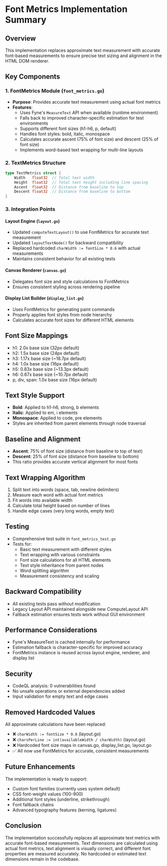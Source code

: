 # Font Metrics Implementation Summary

## Overview
This implementation replaces approximate text measurement with accurate font-based measurements to ensure precise text sizing and alignment in the HTML DOM renderer.

## Key Components

### 1. FontMetrics Module (`font_metrics.go`)
- **Purpose**: Provides accurate text measurement using actual font metrics
- **Features**:
  - Uses Fyne's `MeasureText` API when available (runtime environment)
  - Falls back to improved character-specific estimation for test environments
  - Supports different font sizes (h1-h6, p, default)
  - Handles font styles: bold, italic, monospace
  - Calculates accurate ascent (75% of font size) and descent (25% of font size)
  - Implements word-based text wrapping for multi-line layouts

### 2. TextMetrics Structure
```go
type TextMetrics struct {
    Width   float32  // Total text width
    Height  float32  // Total text height including line spacing
    Ascent  float32  // Distance from baseline to top
    Descent float32  // Distance from baseline to bottom
}
```

### 3. Integration Points

#### Layout Engine (`layout.go`)
- Updated `computeTextLayout()` to use FontMetrics for accurate text measurement
- Updated `layoutTextNode()` for backward compatibility
- Replaced hardcoded `charWidth := fontSize * 0.6` with actual measurements
- Maintains consistent behavior for all existing tests

#### Canvas Renderer (`canvas.go`)
- Delegates font size and style calculations to FontMetrics
- Ensures consistent styling across rendering pipeline

#### Display List Builder (`display_list.go`)
- Uses FontMetrics for generating paint commands
- Properly applies font styles from node hierarchy
- Calculates accurate font sizes for different HTML elements

## Font Size Mappings
- h1: 2.0x base size (32px default)
- h2: 1.5x base size (24px default)
- h3: 1.17x base size (~18.7px default)
- h4: 1.0x base size (16px default)
- h5: 0.83x base size (~13.3px default)
- h6: 0.67x base size (~10.7px default)
- p, div, span: 1.0x base size (16px default)

## Text Style Support
- **Bold**: Applied to h1-h6, strong, b elements
- **Italic**: Applied to em, i elements
- **Monospace**: Applied to code, pre elements
- Styles are inherited from parent elements through node traversal

## Baseline and Alignment
- **Ascent**: 75% of font size (distance from baseline to top of text)
- **Descent**: 25% of font size (distance from baseline to bottom)
- This ratio provides accurate vertical alignment for most fonts

## Text Wrapping Algorithm
1. Split text into words (space, tab, newline delimiters)
2. Measure each word with actual font metrics
3. Fit words into available width
4. Calculate total height based on number of lines
5. Handle edge cases (very long words, empty text)

## Testing
- Comprehensive test suite in `font_metrics_test.go`
- Tests for:
  - Basic text measurement with different styles
  - Text wrapping with various constraints
  - Font size calculations for all HTML elements
  - Text style inheritance from parent nodes
  - Word splitting algorithm
  - Measurement consistency and scaling

## Backward Compatibility
- All existing tests pass without modification
- Legacy Layout API maintained alongside new ComputeLayout API
- Fallback estimation ensures tests work without GUI environment

## Performance Considerations
- Fyne's MeasureText is cached internally for performance
- Estimation fallback is character-specific for improved accuracy
- FontMetrics instance is reused across layout engine, renderer, and display list

## Security
- CodeQL analysis: 0 vulnerabilities found
- No unsafe operations or external dependencies added
- Input validation for empty text and edge cases

## Removed Hardcoded Values
All approximate calculations have been replaced:
- ❌ `charWidth := fontSize * 0.6` (layout.go)
- ❌ `charsPerLine := int(availableWidth / charWidth)` (layout.go)
- ❌ Hardcoded font size maps in canvas.go, display_list.go, layout.go
- ✅ All now use FontMetrics for accurate, consistent measurements

## Future Enhancements
The implementation is ready to support:
- Custom font families (currently uses system default)
- CSS font-weight values (100-900)
- Additional font styles (underline, strikethrough)
- Font fallback chains
- Advanced typography features (kerning, ligatures)

## Conclusion
The implementation successfully replaces all approximate text metrics with accurate font-based measurements. Text dimensions are calculated using actual font metrics, text alignment is visually correct, and different font properties are measured accurately. No hardcoded or estimated text dimensions remain in the codebase.
